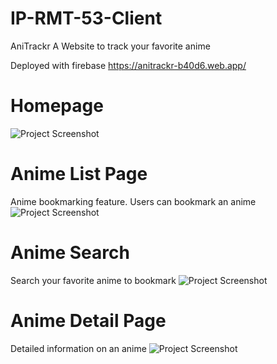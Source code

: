 # IP-RMT-53-Client
AniTrackr
A Website to track your favorite anime

Deployed with firebase
https://anitrackr-b40d6.web.app/

# Homepage
![Project Screenshot](https://i.imgur.com/3UG2tv9.png)

# Anime List Page
Anime bookmarking feature. Users can bookmark an anime
![Project Screenshot](https://i.imgur.com/wJjwBn7.png)

# Anime Search
Search your favorite anime to bookmark
![Project Screenshot](https://i.imgur.com/Of5BYa6.png)

# Anime Detail Page
Detailed information on an anime
![Project Screenshot](https://i.imgur.com/LhRyk9f.png)

